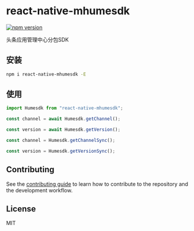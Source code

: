 # react-native-mhumesdk

[![npm version](https://badge.fury.io/js/react-native-mhumesdk.svg)](https://badge.fury.io/js/react-native-mhumesdk)

头条应用管理中心分包SDK

## 安装

```sh
npm i react-native-mhumesdk -E
```

## 使用

```js
import Humesdk from "react-native-mhumesdk";

const channel = await Humesdk.getChannel();

const version = await Humesdk.getVersion();

const channel = Humesdk.getChannelSync();

const version = Humesdk.getVersionSync();
```

## Contributing

See the [contributing guide](CONTRIBUTING.md) to learn how to contribute to the repository and the development workflow.

## License

MIT
